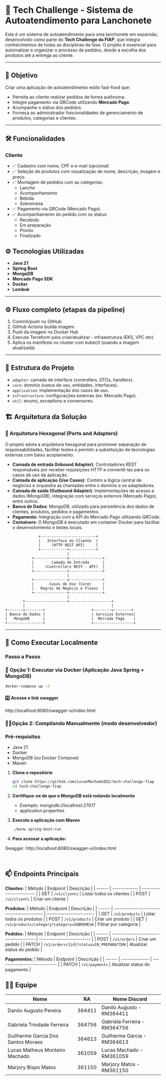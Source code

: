 # 🧾 Tech Challenge - Sistema de Autoatendimento para Lanchonete

Este é um sistema de autoatendimento para uma lanchonete em expansão, desenvolvido como parte do **Tech Challenge da FIAP**, que integra conhecimentos de todas as disciplinas da fase. O projeto é essencial para automatizar e organizar o processo de pedidos, desde a escolha dos produtos até a entrega ao cliente.

---

## 📌 Objetivo

Criar uma aplicação de autoatendimento estilo fast-food que:

- Permita ao cliente realizar pedidos de forma autônoma.
- Integre pagamento via QRCode utilizando **Mercado Pago**.
- Acompanhe o status dos pedidos.
- Forneça ao administrador funcionalidades de gerenciamento de produtos, categorias e clientes.

---

## 🛠️ Funcionalidades

### Cliente

- ✅ Cadastro com nome, CPF e e-mail (opcional)
- ✅ Seleção de produtos com visualização de nome, descrição, imagem e preço.
- ✅ Montagem de pedidos com as categorias:
  - Lanche
  - Acompanhamento
  - Bebida
  - Sobremesa
- ✅ Pagamento via QRCode (Mercado Pago).
- ✅ Acompanhamento do pedido com os status:
  - Recebido
  - Em preparação
  - Pronto
  - Finalizado

## ⚙️ Tecnologias Utilizadas

- **Java 21**
- **Spring Boot**
- **MongoDB**
- **Mercado Pago SDK**
- **Docker**
- **Lombok**

---

## ⚙️ Fluxo completo (etapas da pipeline)

1. Commit/push no GitHub
2. GitHub Actions builda imagem
3. Push da imagem no Docker Hub
4. Executa Terraform para criar/atualizar - infraestrutura (EKS, VPC etc)
5. Aplica os manifests no cluster com kubectl (usando a imagem atualizada)

---

## 📁 Estrutura do Projeto

- `adapter`: camada de interface (controllers, DTOs, handlers).
- `core`: domínio (casos de uso, entidades, interfaces).
- `application`: implementação dos casos de uso.
- `infrastructure`: configurações externas (ex: Mercado Pago).
- `util`: enums, exceptions e conversores.

## 🏗️ Arquitetura da Solução

### 🧱 Arquitetura Hexagonal (Ports and Adapters)

O projeto adota a arquitetura hexagonal para promover separação de responsabilidades, facilitar testes e permitir a substituição de tecnologias externas com baixo acoplamento.

- **Camada de entrada (Inbound Adapter)**: Controladores REST responsáveis por receber requisições HTTP e convertê-las para os casos de uso da aplicação.
- **Camada de aplicação (Use Cases)**: Contém a lógica central de negócios e orquestra as chamadas entre o domínio e os adaptadores.
- **Camada de saída (Outbound Adapter)**: Implementações de acesso a dados (MongoDB), integração com serviços externos (Mercado Pago), entre outros.
- **Banco de Dados**: MongoDB, utilizado para persistência dos dados de clientes, produtos, pedidos e pagamentos.
- **Pagamento**: Integração com a API do Mercado Pago utilizando QRCode.
- **Containers**: O MongoDB é executado em container Docker para facilitar o desenvolvimento e testes locais.

```
               +-------------------------+
               |   Interface do Cliente  |
               |     (HTTP REST API)     |
               +------------+------------+
                            |
            +---------------v---------------+
            |        Camada de Entrada      |
            |     (Controllers REST - API)  |
            +---------------+---------------+
                            |
            +---------------v---------------+
            |       Casos de Uso (Core)     |
            |   Regras de Negócio e Fluxos  |
            +---------------+---------------+
                            |
        +-------------------+-------------------+
        |                                       |
+-------v--------+                     +--------v--------+
| Banco de Dados |                     | Serviços Externos|
|   MongoDB      |                     |  Mercado Pago    |
+----------------+                     +------------------+
```

---

## 🚀 Como Executar Localmente

### Passo a Passo

### 🐳 Opção 1: Executar via Docker (Aplicação Java Spring + MongoDB)

```bash
docker-compose up -d
```

#### 2️⃣ Acesse o link swagger

http://localhost:8080/swagger-ui/index.html

### 🧑‍💻Opção 2: Compilando Manualmente (modo desenvolvedor)

### Pré-requisitos

- Java 21
- Docker
- MongoDB (ou Docker Compose)
- Maven

1. **Clone o repositório**

   ```bash
   git clone https://github.com/LucasMachadoID2/tech-challenge-fiap
   cd tech-challenge-fiap

   ```

2. **Certifique-se de que o MongoDB está rodando localmente**

   - Exemplo: mongodb://localhost:27017
   - application.properties

3. **Execute a aplicação com Maven**

   ```bash
   ./mvnw spring-boot:run

   ```

4. **Para acessar a aplicação:**

Swagger: http://localhost:8080/swagger-ui/index.html

<br>

## 📫 Endpoints Principais

**Clientes:**
| Método | Endpoint | Descrição |
| ------ | ------------- | ------------------------ |
| GET | `/v1/clients` | Listar todos os clientes |
| POST | `/v1/clients` | Criar um cliente |
<br>

**Produtos:**
| Método | Endpoint | Descrição |
| ------ | ------------------------------------------ | ------------------------ |
| GET | `/v1/products` | Listar todos os produtos |
| POST | `/v1/products` | Criar um produto |
| GET | `/v1/products/category?category=SOBREMESA` | Filtrar por categoria |
<br>

**Pedidos:**
| Método | Endpoint | Descrição |
| ------ | --------------------------------------- | -------------------------- |
| POST | `/v1/orders` | Criar um pedido |
| PATCH | `/v1/orders/{id}?status=IN_PREPARATION` | Atualizar status do pedido |
<br>

**Pagamentos:**
| Método | Endpoint | Descrição |
| ------ | -------------- | ----------------------------- |
| PATCH | `/v1/payments` | Atualizar status do pagamento |
<br>

## 🙋‍♀️ Equipe

| Nome                               | RA     | Nome Discord                 |
| ---------------------------------- | ------ | ---------------------------- |
| Danilo Augusto Pereira             | 364411 | Danilo Augusto - RM364411    |
| Gabriela Trindade Ferreira         | 364756 | Gabriela Ferreira - RM364756 |
| Guilherme Garcia Dos Santos Moraes | 364613 | Guilherme Garcia - RM364613  |
| Lucas Matheus Monteiro Machado     | 361059 | Lucas Machado - RM361059     |
| Marjory Bispo Matos                | 361150 | Marjory Matos - RM361150     |
